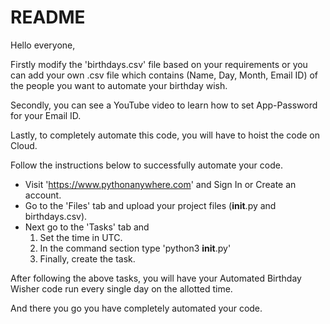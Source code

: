 # README
Hello everyone,

Firstly modify the 'birthdays.csv' file based on your requirements or you can add your own .csv file which contains (Name, Day, Month, Email ID) of the people you want to automate your birthday wish.

Secondly, you can see a YouTube video to learn how to set App-Password for your Email ID.

Lastly, to completely automate this code, you will have to hoist the code on Cloud.

Follow the instructions below to successfully automate your code.
- Visit 'https://www.pythonanywhere.com' and Sign In or Create an account.
- Go to the 'Files' tab and upload your project files (__init__.py and birthdays.csv).
- Next go to the 'Tasks' tab and 
  1. Set the time in UTC.
  2. In the command section type 'python3 __init__.py'
  3. Finally, create the task.

After following the above tasks, you will have your Automated Birthday Wisher code run every single day on the allotted time.

And there you go you have completely automated your code. 
